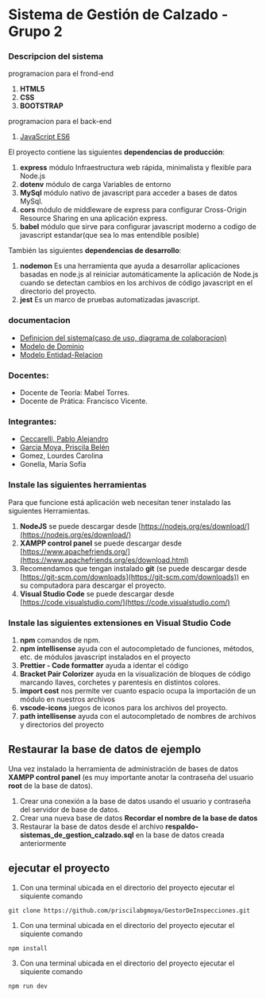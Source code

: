 # Sistema de Gestión de Calzado - Grupo 2
### Descripcion del sistema 
programacion para el frond-end 
1. **HTML5**
2. **CSS**
3. **BOOTSTRAP**

programacion para el back-end
1. [JavaScript ES6](https://developer.mozilla.org/es/docs/Web/JavaScript)

El proyecto contiene las siguientes **dependencias de producción**:
1. **express**  módulo Infraestructura web rápida, minimalista y flexible para Node.js
1. **dotenv**   módulo de carga Variables de entorno
1. **MySql**	módulo nativo de javascript para acceder a bases de datos MySql.
1. **cors**		módulo de middleware de express para configurar Cross-Origin Resource Sharing en una aplicación express.
1. **babel**  módulo que sirve para configurar javascript moderno a codigo de javascript estandar(que sea lo mas entendible posible)

También las siguientes **dependencias de desarrollo**:
1. **nodemon**	    Es una herramienta que ayuda a desarrollar aplicaciones basadas en node.js al reiniciar automáticamente la aplicación de Node.js cuando se detectan cambios en los archivos de código javascript en el directorio del proyecto.
2. **jest**		    Es un marco de pruebas automatizadas javascript.

### documentacion 
- [Definicion del sistema(caso de uso, diagrama de colaboracion)](https://frtutneduar.sharepoint.com/:w:/s/Ing.DeSoft-Grupo/EdVG2cwCr_RAq05OZiCypgoBTeQjt_zpO5v6NWkooNs6ig?e=ce0kXw)
- [Modelo de Dominio](https://frtutneduar.sharepoint.com/:i:/s/Ing.DeSoft-Grupo/ETXwhBNqGrJDl8WVJz0MI44BkASet3FcOuEza2L_UhergQ?e=ay9rcB)
- [Modelo Entidad-Relacion](https://frtutneduar.sharepoint.com/:b:/s/Ing.DeSoft-Grupo/EY-zumCpTP1Lomq0669MxjUBnminm5kjooVNbsCQycNtVQ?e=dyFdyn)

### Docentes: 
- Docente de Teoría: Mabel Torres. 
- Docente de Prática: Francisco Vicente.
### Integrantes:
- [Ceccarelli, Pablo Alejandro](https://github.com/pabloceccarelli)
- [Garcia Moya, Priscila Belén](https://github.com/priscilabgmoya)
- Gomez, Lourdes Carolina
- Gonella, María Sofía

### Instale las siguientes herramientas 
Para que funcione está aplicación web necesitan tener instalado las siguientes Herramientas.

1. **NodeJS** se puede descargar desde [https://nodejs.org/es/download/](https://nodejs.org/es/download/)
2. **XAMPP control panel** se puede descargar desde [https://www.apachefriends.org/](https://www.apachefriends.org/es/download.html)
3. Recomendamos que tengan instalado **git** (se puede descargar desde [https://git-scm.com/downloads](https://git-scm.com/downloads)) en su computadora para descargar el proyecto.
4. **Visual Studio Code** se puede descargar desde [https://code.visualstudio.com/](https://code.visualstudio.com/)

### Instale las siguientes extensiones en Visual Studio Code
1. **npm**  comandos de npm.
2. **npm intellisense** ayuda con el autocompletado de funciones, métodos, etc. de módulos javascript instalados en el proyecto 
3. **Prettier - Code formatter** ayuda a identar el código
4. **Bracket Pair Colorizer** ayuda en la visualización de bloques de código marcando llaves, corchetes y parentesis en distintos colores.
5. **import cost**  nos permite ver cuanto espacio ocupa la importación de un módulo en nuestros archivos
6. **vscode-icons** juegos de iconos para los archivos del proyecto.
7. **path intellisense** ayuda con el autocompletado de nombres de archivos y directorios del proyecto

## Restaurar la base de datos de ejemplo

Una vez instalado la herramienta de administración de bases de datos **XAMPP control panel** (es muy importante anotar la contraseña del usuario **root** de la base de datos).

1. Crear una conexión a la base de datos usando el usuario y contraseña del servidor de base de datos.
2. Crear una nueva base de datos **Recordar el nombre de la base de datos**
3. Restaurar la base de datos desde el archivo **respaldo-sistemas_de_gestion_calzado.sql** en la base de datos creada anteriormente

## ejecutar el proyecto 
1. Con una terminal ubicada en el directorio del proyecto ejecutar el siquiente comando
```
git clone https://github.com/priscilabgmoya/GestorDeInspecciones.git
```
1. Con una terminal ubicada en el directorio del proyecto ejecutar el siquiente comando

```
npm install
```
3. Con una terminal ubicada en el directorio del proyecto ejecutar el siquiente comando

```
npm run dev
```